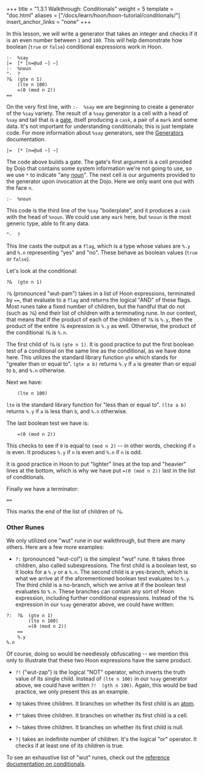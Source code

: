 +++
title = "1.3.1 Walkthrough: Conditionals"
weight = 5
template = "doc.html"
aliases = ["/docs/learn/hoon/hoon-tutorial/conditionals/"]
insert_anchor_links = "none"
+++

In this lesson, we will write a generator that takes an integer and checks if it is an even number between `1` and `100`. This will help demonstrate how boolean (`true` or `false`) conditional expressions work in Hoon.

```hoon
:-  %say
|=  [* [n=@ud ~] ~]
:-  %noun
^-  ?
?&  (gte n 1)
    (lte n 100)
    =(0 (mod n 2))
==
```

On the very first line, with `:-  %say` we are beginning to create a generator of the `%say` variety. The result of a `%say` generator is a cell with a head of `%say` and tail that is a [gate](/docs/glossary/gate/), itself producing a `cask`, a pair of a `mark` and some data. It's not important for understanding conditionals; this is just template code. For more information about `%say` generators, see the [Generators](@/docs/tutorials/hoon/hoon-school/generators.md) documentation.

```hoon
|=  [* [n=@ud ~] ~]
```

The code above builds a gate. The gate's first argument is a cell provided by Dojo that contains some system information we're not going to use, so we use `*` to indicate "any [noun](/docs/glossary/noun/)". The next cell is our arguments provided to the generator upon invocation at the Dojo. Here we only want one `@ud` with the face `n`.

```hoon
:-  %noun
```

This code is the third line of the `%say` "boilerplate", and it produces a `cask` with the head of `%noun`. We could use any `mark` here, but `%noun` is the most generic type, able to fit any data.

```hoon
^-  ?
```

This line casts the output as a `flag`, which is a type whose values are `%.y` and `%.n` representing "yes" and "no". These behave as boolean values (`true` or `false`).

Let's look at the conditional:

```hoon
?&  (gte n 1)
```

`?&` (pronounced "wut-pam") takes in a list of Hoon expressions, terminated by `==`, that evaluate to a `flag` and returns the logical "AND" of these flags. Most runes take a fixed number of children, but the handful that do not (such as `?&`) end their list of children with a terminating rune. In our context, that means that if the product of each of the children of `?&` is `%.y`, then the product of the entire `?&` expression is `%.y` as well. Otherwise, the product of the conditional `?&` is `%.n`.

The first child of `?&` is `(gte n 1)`. It is good practice to put the first boolean test of a conditional on the same line as the conditional, as we have done here. This utilizes the standard library function `gte` which stands for "greater than or equal to". `(gte a b)` returns `%.y` if `a` is greater than or equal to `b`, and `%.n` otherwise.

Next we have:

```hoon
    (lte n 100)
```

`lte` is the standard library function for "less than or equal to". `(lte a b)` returns `%.y` if `a` is less than `b`, and `%.n` otherwise.

The last boolean test we have is:

```hoon
    =(0 (mod n 2))
```

This checks to see if `0` is equal to `(mod n 2)` -- in other words, checking if `n` is even. It produces `%.y` if `n` is even and `%.n` if `n` is odd.

It is good practice in Hoon to put "lighter" lines at the top and "heavier" lines at the bottom, which is why we have put `=(0 (mod n 2))` last in the list of conditionals.

Finally we have a terminator:

```hoon
==
```

This marks the end of the list of children of `?&`.

### Other Runes

We only utilized one "wut" rune in our walkthrough, but there are many others. Here are a few more examples:

- `?:` (pronounced "wut-col") is the simplest "wut" rune. It takes three children, also called subexpressions. The first child is a boolean test, so it looks for a `%.y` or a `%.n`. The second child is a yes-branch, which is what we arrive at if the aforementioned boolean test evaluates to `%.y`. The third child is a no-branch, which we arrive at if the boolean test evaluates to `%.n`. These branches can contain any sort of Hoon expression, including further conditional expressions. Instead of the `?&` expression in our `%say` generator above, we could have written:

```hoon
?:  ?&  (gte n 1)
        (lte n 100)
        =(0 (mod n 2))
    ==
    %.y
%.n
```

Of course, doing so would be needlessly obfuscating -- we mention this only to illustrate that these two Hoon expressions have the same product.

- `?!` ("wut-zap") is the logical "NOT" operator, which inverts the truth value of its single child. Instead of `(lte n 100)` in our `%say` generator above, we could have written `?!  (gth n 100)`. Again, this would be bad practice, we only present this as an example.

- `?@` takes three children. It branches on whether its first child is an [atom](/docs/glossary/atom/).

- `?^` takes three children. It branches on whether its first child is a cell.

- `?~` takes three children. It branches on whether its first child is null.

- `?|` takes an indefinite number of children. It's the logical "or" operator. It checks if at least one of its children is true.

To see an exhaustive list of "wut" runes, check out the [reference documentation on conditionals](@/docs/reference/hoon-expressions/rune/wut.md).
